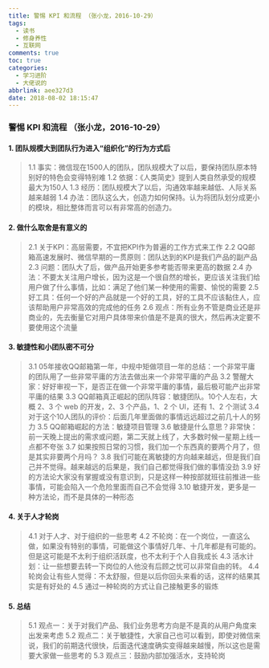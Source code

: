 ```yaml
---
title: 警惕 KPI 和流程 （张小龙，2016-10-29）
tags:
  - 读书
  - 修身养性
  - 互联网
comments: true
toc: true
categories:
  - 学习进阶
  - 大佬说的
abbrlink: aee327d3
date: 2018-08-02 18:15:47
---
```


### 警惕 KPI 和流程 （张小龙，2016-10-29）

#### 1. 团队规模大到团队行为进入“组织化”的行为方式后
> 1.1 事实：微信现在1500人的团队，团队规模大了以后，要保持团队原本特别好的特色会变得特别难
> 1.2 依据：《人类简史》提到人类自然承受的规模最大为150人
> 1.3 经历：团队规模大了以后，沟通效率越来越低、人际关系越来越弱
> 1.4 办法：团队这么大，创造力如何保持。认为将团队划分成更小的模块，相比整体而言可以有非常高的创造力。

#### 2. 做什么取舍是有意义的
> 2.1 关于KPI：高层需要，不宜把KPI作为普遍的工作方式来工作
> 2.2 QQ邮箱高速发展时、微信早期的一贯原则：团队达到的KPI是我们产品的副产品
> 2.3 问题：团队大了后，做产品开始更多参考能否带来更高的数据
> 2.4 办法：不要太关注用户增长，因为这是一个很自然的增长，更应该关注我们给用户做了什么事情，比如：满足了他们某一种使用的需要、愉悦的需要
> 2.5 好工具：任何一个好的产品就是一个好的工具，好的工具不应该黏住人，应该帮助用户非常高效的完成他的任务
> 2.6 观点：所有业务不管是商业还是非商业的，先去衡量它对用户具体带来价值是不是真的很大，然后再决定要不要使用这个流量

#### 3. 敏捷性和小团队密不可分
> 3.1 05年接收QQ邮箱第一年，中规中矩做项目一年的总结：一个非常平庸的团队用了一些非常平庸的方法去做出来一个非常平庸的产品
> 3.2 警醒大家：好好审视一下，是否正在做一个非常平庸的事情，最后极可能产出非常平庸的结果
> 3.3 QQ邮箱真正崛起的团队阵容：敏捷团队。10个人左右，大概 2、3 个 web 的开发，2、3 个产品，1、2 个 UI，还有 1、2 个测试
> 3.4 对于这个10人团队的评价：后面几年里面做的事情远远超过之前几十人的努力
> 3.5 QQ邮箱崛起的方法：敏捷项目管理
> 3.6 敏捷是什么意思？非常快：前一天晚上提出的需求或问题，第二天就上线了，大多数时候一星期上线一点都不夸张
> 3.7 如果按照日常的习惯，我们加一个东西真的要两个月了，但是其实非要两个月吗？
> 3.8 我们可能在离敏捷的方向越来越远，但是我们自己并不觉得。越来越远的后果是，我们自己都觉得我们做的事情没劲
> 3.9 好的方法论大家没有掌握或没有意识到，只是这样一种按部就班往前推进一些事情，可能会陷入一个危险里面而自己不会觉得
> 3.10 敏捷开发，更多是一种方法论，而不是具体的一种形态

#### 4. 关于人才轮岗
> 4.1 对于人才、对于组织的一些思考
> 4.2 不轮岗：在一个岗位，一直这么做，如果没有特别的事情，可能做这个事情好几年、十几年都是有可能的。但是这可能是不太利于组织活跃度，也不太利于个人自我成长
> 4.3 活水计划：让一些想要去转一下岗位的人他没有后顾之忧可以非常自由的转。
> 4.4 轮岗会让有些人觉得：不太舒服，但是以后你回头来看的话，这样的结果其实是有好处的
> 4.5 通过一种轮岗的方式让自己接触更多的锻炼

#### 5. 总结
> 5.1 观点一：关于对我们产品、我们业务思考方向是不是真的从用户角度来出发来考虑
> 5.2 观点二：关于敏捷性，大家自己也可以看到，即使对微信来说，我们的前期迭代很快，后面迭代速度确实变得越来越慢，所以这也是需要大家做一些思考的
> 5.3 观点三：鼓励内部加强活水，支持轮岗
